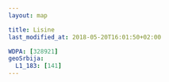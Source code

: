 ```yaml
---
layout: map

title: Lisine
last_modified_at: 2018-05-20T16:01:50+02:00

WDPA: [328921]
geoSrbija:
  L1_183: [141]
---
```

